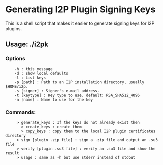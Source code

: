 # Generating I2P Plugin Signing Keys

This is a shell script that makes it easier to generate signing keys for I2P
plugins.

## Usage: ./i2pk

### Options

        -h : this message
        -d : show local defaults
        -l : List keys
        -p [path] : Path to an I2P installation directory, usually $HOME/i2p.
        -s [signer] : Signer's e-mail address.
        -t [keytype] : Key type to use. default: RSA_SHA512_4096
        -n [name] : Name to use for the key

### Commands:

         > generate_keys : If the keys do not already exist then
           > create_keys : create them
           > copy_keys : copy them to the local I2P plugin certificates directory
         > sign [plugin .zip file] : sign a .zip file and output an .su3 file
         > verify [plugin .su3 file] : verify an .su3 file and show the result
         > usage : same as -h but use stderr instead of stdout

